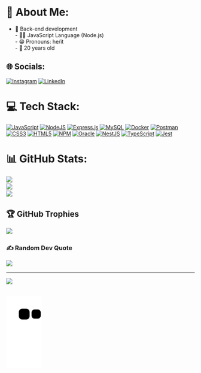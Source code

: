 

# 💫 About Me:
- 👀 Back-end development <br>- 👨‍💻 JavaScript Language (Node.js)<br>- 😁 Pronouns: he/it<br>- 🛑 20 years old


## 🌐 Socials:
[![Instagram](https://img.shields.io/badge/Instagram-%23E4405F.svg?logo=Instagram&logoColor=white)](https://instagram.com/robyrt_mendes/) [![LinkedIn](https://img.shields.io/badge/LinkedIn-%230077B5.svg?logo=linkedin&logoColor=white)](https://linkedin.com/in/robert-mendes-84384021a/) 

# 💻 Tech Stack:
[![JavaScript](https://img.shields.io/badge/javascript-%23323330.svg?style=for-the-badge&logo=javascript&logoColor=%23F7DF1E)]()
[![NodeJS](https://img.shields.io/badge/node.js-6DA55F?style=for-the-badge&logo=node.js&logoColor=white)]()
[![Express.js](https://img.shields.io/badge/express.js-%23404d59.svg?style=for-the-badge&logo=express&logoColor=%2361DAFB)]()
[![MySQL](https://img.shields.io/badge/mysql-%2300f.svg?style=for-the-badge&logo=mysql&logoColor=white)]()
[![Docker](https://img.shields.io/badge/docker-%230db7ed.svg?style=for-the-badge&logo=docker&logoColor=white)]()
[![Postman](https://img.shields.io/badge/Postman-FF6C37?style=for-the-badge&logo=postman&logoColor=white)]()
[![CSS3](https://img.shields.io/badge/css3-%231572B6.svg?style=for-the-badge&logo=css3&logoColor=white)]()
[![HTML5](https://img.shields.io/badge/html5-%23E34F26.svg?style=for-the-badge&logo=html5&logoColor=white)]()
[![NPM](https://img.shields.io/badge/NPM-%23000000.svg?style=for-the-badge&logo=npm&logoColor=white)]()
[![Oracle](https://img.shields.io/badge/Oracle-F80000?style=for-the-badge&logo=oracle&logoColor=white)]()
[![NestJS](https://img.shields.io/badge/nestjs-%23E0234E.svg?style=for-the-badge&logo=nestjs&logoColor=white)]()
[![TypeScript](https://img.shields.io/badge/typescript-%23007ACC.svg?style=for-the-badge&logo=typescript&logoColor=white)]()
[![Jest](https://img.shields.io/badge/jest-%23C21325.svg?style=for-the-badge&logo=jest&logoColor=white)]()

# 📊 GitHub Stats:
![](https://github-readme-stats.vercel.app/api?username=robyrt1&theme=gotham&hide_border=false&include_all_commits=false&count_private=false)<br/>
![](https://github-readme-streak-stats.herokuapp.com/?user=robyrt1&theme=gotham&hide_border=false)<br/>
![](https://github-readme-stats.vercel.app/api/top-langs/?username=robyrt1&theme=gotham&hide_border=false&include_all_commits=false&count_private=false&layout=compact)

## 🏆 GitHub Trophies
![](https://github-profile-trophy.vercel.app/?username=robyrt1&theme=darkhub&no-frame=false&no-bg=false&margin-w=4)

### ✍️ Random Dev Quote
![](https://quotes-github-readme.vercel.app/api?type=horizontal&theme=radical)

---
[![](https://visitcount.itsvg.in/api?id=robyrt1&icon=2&color=1)](https://visitcount.itsvg.in)

<!-- Proudly created with GPRM ( https://gprm.itsvg.in ) --> 

##
   ![Snake animation](https://github.com/robyrt1/robyrt1/blob/output/github-contribution-grid-snake.svg)
